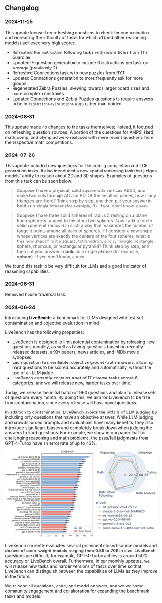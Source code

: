 ## Changelog

### 2024-11-25
This update focused on refreshing questions to check for contamination and increasing the difficulty of tasks for which o1 (and other reasoning models) achieved very high scores.
 - Refreshed the instruction following tasks with new articles from The Guardian
 - Updated IF question generation to include 3 instructions per task on average (previously 2)
 - Refreshed Connections task with new puzzles from NYT
 - Updated Connections generation to more frequently ask for more groups
 - Regenerated Zebra Puzzles, skewing towards larger board sizes and more complex constraints
 - Updated Connections and Zebra Puzzles questions to require answers to be in `<solution><\solution>` tags rather than bolded

### 2024-08-31

This update made no changes to the tasks themselves; instead, it focused on refreshing question sources. A portion of the questions for AMPS_Hard, math_comp, and olympiad were replaced with more recent questions from the respective math competitions.

### 2024-07-26

This update included new questions for the coding completion and LCB generation tasks. It also introduced a new spatial reasoning task that judges models' ability to reason about 2D and 3D shapes. Examples of questions from this task can be seen below:

 > Suppose I have a physical, solid square with vertices ABCD, and I make two cuts through AC and BD. Of the resulting pieces, how many triangles are there?  Think step by step, and then put your answer in **bold** as a single integer (for example, **0**). If you don't know, guess.

 > Suppose I have three solid spheres of radius 5 resting on a plane. Each sphere is tangent to the other two spheres. Now I add a fourth solid sphere of radius 6 in such a way that maximizes the number of tangent points among all pairs of spheres. If I consider a new shape whose vertices are exactly the centers of the four spheres, what is this new shape? Is it a square, tetrahedron, circle, triangle, rectangle, sphere, rhombus, or rectangular pyramid? Think step by step, and then put your answer in **bold** as a single phrase (for example, **sphere**). If you don't know, guess.

We found this task to be very difficult for LLMs and a good indicator of reasoning capabilities.

### 2024-06-31

Removed house traversal task.

### 2024-06-24

Introducing **LiveBench**: a benchmark for LLMs designed with test set contamination and objective evaluation in mind

LiveBench has the following properties:

 - LiveBench is designed to limit potential contamination by releasing new questions monthly, as well as having questions based on recently-released datasets, arXiv papers, news articles, and IMDb movie synopses.
 - Each question has verifiable, objective ground-truth answers, allowing hard questions to be scored accurately and automatically, without the use of an LLM judge.
 - LiveBench currently contains a set of 17 diverse tasks across 6 categories, and we will release new, harder tasks over time.

Today, we release the initial batch of 960 questions and plan to release sets of questions every month. By doing this, we aim for LiveBench to be free from contamination, since every release will have novel questions.


In addition to contamination, LiveBench avoids the pitfalls of LLM judging by including only questions that have an objective answer. While LLM judging and crowdsourced prompts and evaluations have many benefits, they also introduce significant biases and completely break down when judging the answers to hard questions. For example, we show in our paper that for challenging reasoning and math problems, the pass/fail judgments from GPT-4-Turbo have an error rate of up to 46%.

![changelog-img](assets/livebench-2024-09-30.png)

LiveBench currently evaluates several prominent closed-source models and dozens of open-weight models ranging from 0.5B to 70B in size. LiveBench questions are difficult; for example, GPT-4-Turbo achieves around 50% accuracy on LiveBench overall. Furthermore, in our monthly updates, we will release new tasks and harder versions of tasks over time so that LiveBench can distinguish between the capabilities of LLMs as they improve in the future.

We release all questions, code, and model answers, and we welcome community engagement and collaboration for expanding the benchmark tasks and models.